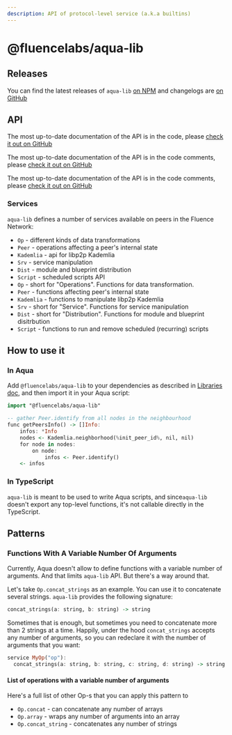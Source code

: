 ```yaml
---
description: API of protocol-level service (a.k.a builtins)
---
```


# @fluencelabs/aqua-lib

## Releases

You can find the latest releases of `aqua-lib` [on NPM](https://www.npmjs.com/package/@fluencelabs/aqua-lib) and changelogs are [on GitHub](https://github.com/fluencelabs/aqua-lib/releases)

## API

The most up-to-date documentation of the API is in the code, please [check it out on GitHub](https://github.com/fluencelabs/aqua-lib/blob/main/builtin.aqua)

The most up-to-date documentation of the API is in the code comments, please [check it out on GitHub](https://github.com/fluencelabs/aqua-lib/blob/main/builtin.aqua)

The most up-to-date documentation of the API is in the code comments, please [check it out on GitHub](https://github.com/fluencelabs/aqua-lib/blob/main/builtin.aqua)

### Services

`aqua-lib` defines a number of services available on peers in the Fluence Network:

* `Op` - different kinds of data transformations
* `Peer` - operations affecting a peer's internal state
* `Kademlia` - api for libp2p Kademlia
* `Srv` - service manipulation
* `Dist` - module and blueprint distribution
* `Script` - scheduled scripts API
* `Op` - short for "Operations". Functions for data transformation.
* `Peer` - functions affecting peer's internal state
* `Kademlia` - functions to manipulate libp2p Kademlia
* `Srv` - short for "Service". Functions for service manipulation
* `Dist` - short for "Distribution". Functions for module and blueprint disitrbution
* `Script` - functions to run and remove scheduled \(recurring\) scripts

## How to use it

### In Aqua

Add `@fluencelabs/aqua-lib` to your dependencies as described in [Libraries doc](./), and then import it in your Aqua script:

```haskell
import "@fluencelabs/aqua-lib"

-- gather Peer.identify from all nodes in the neighbourhood
func getPeersInfo() -> []Info:
    infos: *Info
    nodes <- Kademlia.neighborhood(%init_peer_id%, nil, nil)
    for node in nodes:
        on node:
            infos <- Peer.identify()
    <- infos
```

### In TypeScript

`aqua-lib` is meant to be used to write Aqua scripts, and since`aqua-lib` doesn't export any top-level functions, it's not callable directly in the TypeScript. 

## Patterns

### Functions With A Variable Number Of Arguments

Currently, Aqua doesn't allow to define functions with a variable number of arguments. And  that limits `aqua-lib` API. But there's a way around that.

Let's take `Op.concat_strings` as an example. You can use it to concatenate several strings. `aqua-lib` provides the following signature:

```haskell
concat_strings(a: string, b: string) -> string
```

Sometimes that is enough, but sometimes you need to concatenate more than 2 strings at a time. Happily, under the hood `concat_strings` accepts any number of arguments, so you can redeclare it with the number of arguments that you want:

```haskell
service MyOp("op"):
  concat_strings(a: string, b: string, c: string, d: string) -> string
```

#### List of operations with a variable number of arguments

Here's a full list of other Op-s that you can apply this pattern to

* `Op.concat` - can concatenate any number of arrays
* `Op.array` - wraps any number of arguments into an array
* `Op.concat_string` - concatenates any number of strings

